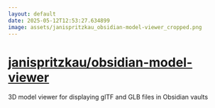 ```yaml
---
layout: default
date: 2025-05-12T12:53:27.634899
image: assets/janispritzkau_obsidian-model-viewer_cropped.png
---
```


# [janispritzkau/obsidian-model-viewer](https://github.com/janispritzkau/obsidian-model-viewer)

3D model viewer for displaying glTF and GLB files in Obsidian vaults
